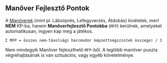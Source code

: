 ## Manőver Fejlesztő Pontok

A [Manőverek](060_14_00_manoverek.md) (mint pl.  Lábsöprés, Lefegyverzés, Átdobás) kivételek, mert **NEM** KP-ba, hanem **Manőverfejlesztő Pontokba** (`MFP`) kerülnek, amelyeket automatikusan, ingyen kap meg a játékos.

`Σ MFP = összes nem-távolsági harcmodor képzettségszintek összege) / 3`

Nem mindegyik Manőver fejleszthető `MFP`-ből. A legtöbb manőver puszta végrehajtásának is van szituációs, vagy egyéb követelménye.
